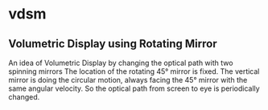 # vdsm
## Volumetric Display using Rotating Mirror
An idea of Volumetric Display by changing the optical path with two spinning mirrors
The location of the rotating 45° mirror is fixed. The vertical mirror is doing the circular motion, always facing the 45° mirror with the same angular velocity.
So the optical path from screen to eye is periodically changed.

